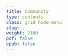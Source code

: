 ```yaml
---
title: Community
type: contents
class: grid hide-menu
slug: .
weight: 2100
pdf: false
epub: false
---
```

